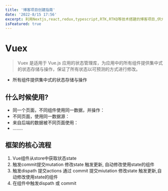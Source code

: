 ```yaml
---
title: '博客项目创建指南'
date: '2022-8/15 17:56'
excerpt: 利用Nextjs,react,redux,typescript,RTK,RTKQ等技术搭建的博客项目,供大家参考指正
isFeatured: true
---
```


# Vuex

> Vuex 是适用于 Vue.js 应用的状态管理库，为应用中的所有组件提供集中式的状态存储与操作，保证了所有状态以可预测的方式进行修改。

- 所有组件提供集中式的状态存储与操作



## 什么时候使用?

- 同一个页面，不同组件使用同一数据，并操作：
- 不同页面，使用同一数据源：
- 来自后端的数据被不同页面使用：
- ........



## 框架的核心流程

1. Vue组件从store中获取状态state
2. 触发commit提交mutation 修改state 触发更新, 自动修改使用state的组件
3. 触发dispath 提交actions 通过 commit 提交miutation 修改state 触发更新,自动修改使用state的组件
4. 在组件中触发dispath 或 commit